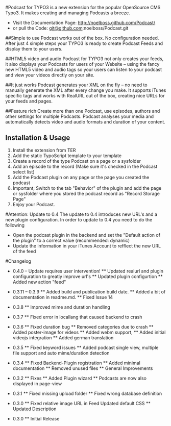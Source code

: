 #Podcast for TYPO3 is a new extension for the popular OpenSource CMS Typo3. 
It makes creating and managing Podcasts a breeze.

* Visit the Documentation Page: http://noelboss.github.com/Podcast/
* or pull the Code: git@github.com:noelboss/Podcast.git

##Simple to use
Podcast works out of the box. No configuration needed. After just 4 simple steps your TYPO3 is ready to create Podcast Feeds and display them to your users.

##HTML5 video and audio
Podcast for TYPO3 not only creates your feeds, it also displays your Podcasts for users of your Website – using the fancy new HTML5 video and audio tags so your users can listen to your podcast and view your videos directly on your site.

##It just works
Podcast generates your XML on the fly – no need to manually generate the XML after every change you make. It supports iTunes specific tags and works with RealURL out of the box, creating nice URLs for your feeds and pages.

##Feature rich
Create more than one Podcast, use episodes, authors and other settings for multiple Podcasts. Podcast analyses your media and automatically detects video and audio formats and duration of your content.

## Installation & Usage
1. Install the extension from TER
2. Add the static TypoScript template to your template
3. Create a record of the type Podcast on a page or a sysfolder
4. Add an episode to the record (Make sure it's checked in the Podcast select list)
5. Add the Podcast plugin on any page or the page you created the podcast
6. Important; Switch to the tab "Behavior" of the plugin and add the page or sysfolder where you stored the podcast record as "Record Storage Page"
7. Enjoy your Podcast.

#Attention: Update to 0.4
The update to 0.4 introduces new URL's and a new plugin configuration. In order to update to 0.4 you need to do the following

* Open the podcast plugin in the backend and set the "Default action of the plugin" to a correct value (recommended: dynamic)
* Update the information in your iTunes Account to refflect the new URL of the feed

#Changelog

* 0.4.0 – Update requires user intervention!
** Updated realurl and plugin configuration to greatly improve url's
** Updated plugin configurtion
** Added new action "feed"

* 0.3.11 – 0.3.9
** Added build and publication build date. 
** Added a bit of documentation in readme.md.
** Fixed Issue 14

* 0.3.8
** Improved mime and duration handling

* 0.3.7
** Fixed error in locallang that caused backend to crash

* 0.3.6
** Fixed duration bug
** Removed categories due to crash
** Added poster-image for videos
** Added webm support, 
** Added initial videojs integration
** Added german translation 

* 0.3.5
** Fixed keyword issues
** Added podcast single view, multiple file support and auto mime/duration detection

* 0.3.4
** Fixed Backend-Plugin registration
** Added minimal documentation
** Removed unused files
** General Improvements

* 0.3.2
** Fixes
** Added Plugin wizard
** Podcasts are now also displayed in page-view

* 0.3.1
** Fixed missing upload folder
** Fixed wrong database definition

* 0.3.0
** Fixed relative image URL in Feed Updated default CSS
** Updated Description

* 0.3.0
** Initial Release
